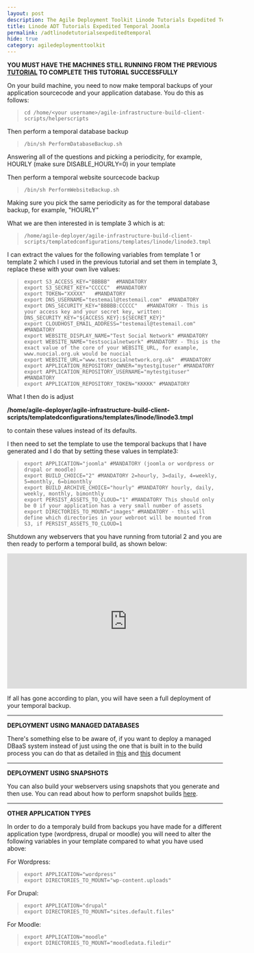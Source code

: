 ```yaml
---
layout: post
description: The Agile Deployment Toolkit Linode Tutorials Expedited Temporal Joomla
title: Linode ADT Tutorials Expedited Temporal Joomla
permalink: /adtlinodetutorialsexpeditedtemporal
hide: true
category: agiledeploymenttoolkit
---
```


**YOU MUST HAVE THE MACHINES STILL RUNNING FROM THE PREVIOUS [TUTORIAL](https://www.codebreakers.uk/adtlinodetutorialsexpeditedbaseline/) TO COMPLETE THIS TUTORIAL SUCCESSFULLY**

On your build machine, you need to now make temporal backups of your application sourcecode and your application database.
You do this as follows:

>     cd /home/<your username>/agile-infrastructure-build-client-scripts/helperscripts

Then perform a temporal database backup
  
>     /bin/sh PerformDatabaseBackup.sh
 
Answering all of the questions and picking a periodicity, for example, HOURLY (make sure DISABLE_HOURLY=0) in your template
  
Then perform a temporal website sourcecode backup
  
>     /bin/sh PerformWebsiteBackup.sh
  
Making sure you pick the same periodicity as for the temporal database backup, for example, "HOURLY"
  
What we are then interested in is template 3 which is at:
  
>     /home/agile-deployer/agile-infrastructure-build-client-scripts/templatedconfigurations/templates/linode/linode3.tmpl
  
I can extract the values for the following variables from template 1 or template 2 which I used in the previous tutorial and set them in template 3, replace these with your own live values:

>     export S3_ACCESS_KEY="BBBBB"  #MANDATORY
>     export S3_SECRET_KEY="CCCCC"  #MANDATORY
>     export TOKEN="XXXXX"   #MANDATORY
>     export DNS_USERNAME="testemail@testemail.com"  #MANDATORY
>     export DNS_SECURITY_KEY="BBBBB:CCCCC"   #MANDATORY - This is your access key and your secret key, written: DNS_SECURITY_KEY="${ACCESS_KEY}:${SECRET_KEY}"
>     export CLOUDHOST_EMAIL_ADDRESS="testemail@testemail.com" #MANDATORY
>     export WEBSITE_DISPLAY_NAME="Test Social Network" #MANDATORY
>     export WEBSITE_NAME="testsocialnetwork" #MANDATORY - This is the exact value of the core of your WEBSITE_URL, for example, www.nuocial.org.uk would be nuocial
>     export WEBSITE_URL="www.testsocialnetwork.org.uk"  #MANDATORY
>     export APPLICATION_REPOSITORY_OWNER="mytestgituser" #MANDATORY
>     export APPLICATION_REPOSITORY_USERNAME="mytestgituser" #MANDATORY
>     export APPLICATION_REPOSITORY_TOKEN="KKKKK" #MANDATORY
  
What I then do is adjust  

**/home/agile-deployer/agile-infrastructure-build-client-scripts/templatedconfigurations/templates/linode/linode3.tmpl**  
  
to contain these values instead of its defaults.
  
I then need to set the template to use the temporal backups that I have generated and I do that by setting these values in template3:
  
>     export APPLICATION="joomla" #MANDATORY (joomla or wordpress or drupal or moodle)
>     export BUILD_CHOICE="2" #MANDATORY 2=hourly, 3=daily, 4=weekly, 5=monthly, 6=bimonthly
>     export BUILD_ARCHIVE_CHOICE="hourly" #MANDATORY hourly, daily, weekly, monthly, bimonthly
>     export PERSIST_ASSETS_TO_CLOUD="1" #MANDATORY This should only be 0 if your application has a very small number of assets
>     export DIRECTORIES_TO_MOUNT="images" #MANDATORY - this will define which directories in your webroot will be mounted from S3, if PERSIST_ASSETS_TO_CLOUD=1
  
Shutdown any webservers that you have running from tutorial 2 and you are then ready to perform a temporal build, as shown below:
  
  <iframe width="560" height="315" src="https://www.youtube.com/embed/WiuacLCV_XU" title="YouTube video player" frameborder="0" allow="accelerometer; autoplay; clipboard-write; encrypted-media; gyroscope; picture-in-picture" allowfullscreen></iframe>
  
  If all has gone according to plan, you will have seen a full deployment of your temporal backup. 
  
  ------------------------
  **DEPLOYMENT USING MANAGED DATABASES**
  
  There's something else to be aware of, if you want to deploy a managed DBaaS system instead of just using the one that is built in to the build process you can do that as detailed in [this](https://github.com/agile-deployer/agile-infrastructure-build-client-scripts/blob/master/doco/AgileToolkitDeployment/DeployingDBaaS-Shortcut.md) and [this](https://github.com/agile-deployer/agile-infrastructure-build-client-scripts/blob/master/doco/AgileToolkitDeployment/DeployingDBaaS.md) document
  
  ------------------------
  **DEPLOYMENT USING SNAPSHOTS**
  
  You can also build your webservers using snapshots that you generate and then use. You can read about how to perform snapshot builds [here](https://github.com/agile-deployer/agile-infrastructure-build-client-scripts/blob/master/doco/AgileToolkitDeployment/SnapshotsWorkflow.md).
  
  ------------------------
  **OTHER APPLICATION TYPES**
  
In order to do a temporaly build from backups you have made for a different application type (wordpress, drupal or moodle) you will need to alter the following variables in your template compared to what you have used above:
  
  For Wordpress:
  
>     export APPLICATION="wordpress"
>     export DIRECTORIES_TO_MOUNT="wp-content.uploads"
  
  For Drupal:
  
>     export APPLICATION="drupal"
>     export DIRECTORIES_TO_MOUNT="sites.default.files"
  
  For Moodle:
  
>     export APPLICATION="moodle"
>     export DIRECTORIES_TO_MOUNT="moodledata.filedir"

